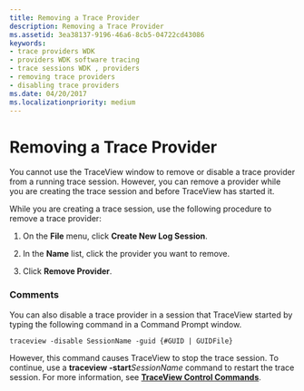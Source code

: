 ```yaml
---
title: Removing a Trace Provider
description: Removing a Trace Provider
ms.assetid: 3ea38137-9196-46a6-8cb5-04722cd43086
keywords:
- trace providers WDK
- providers WDK software tracing
- trace sessions WDK , providers
- removing trace providers
- disabling trace providers
ms.date: 04/20/2017
ms.localizationpriority: medium
---
```


# Removing a Trace Provider


You cannot use the TraceView window to remove or disable a trace provider from a running trace session. However, you can remove a provider while you are creating the trace session and before TraceView has started it.

While you are creating a trace session, use the following procedure to remove a trace provider:

1.  On the **File** menu, click **Create New Log Session**.

2.  In the **Name** list, click the provider you want to remove.

3.  Click **Remove Provider**.

### <span id="comments"></span><span id="COMMENTS"></span>Comments

You can also disable a trace provider in a session that TraceView started by typing the following command in a Command Prompt window.

```
traceview -disable SessionName -guid {#GUID | GUIDFile}
```

However, this command causes TraceView to stop the trace session. To continue, use a **traceview -start***SessionName* command to restart the trace session. For more information, see [**TraceView Control Commands**](traceview-control-commands.md).

 

 





